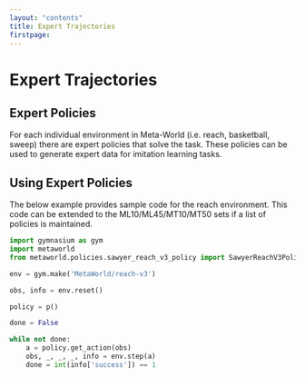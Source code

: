 ```yaml
---
layout: "contents"
title: Expert Trajectories
firstpage:
---
```


# Expert Trajectories

## Expert Policies
For each individual environment in Meta-World (i.e. reach, basketball, sweep) there are expert policies that solve the task. These policies can be used to generate expert data for imitation learning tasks.

## Using Expert Policies
The below example provides sample code for the reach environment. This code can be extended to the ML10/ML45/MT10/MT50 sets if a list of policies is maintained.


```python
import gymnasium as gym
import metaworld
from metaworld.policies.sawyer_reach_v3_policy import SawyerReachV3Policy as p

env = gym.make('MetaWorld/reach-v3')

obs, info = env.reset()

policy = p()

done = False

while not done:
    a = policy.get_action(obs)
    obs, _, _, _, info = env.step(a)
    done = int(info['success']) == 1


```
